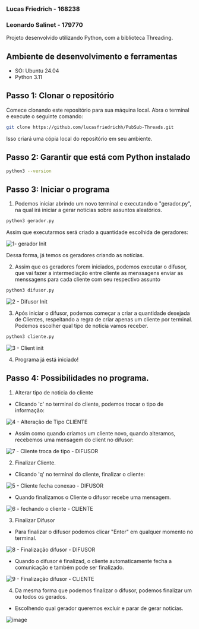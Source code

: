 ### Lucas Friedrich - 168238
### Leonardo Salinet - 179770


Projeto desenvolvido utilizando Python, com a biblioteca Threading.

## Ambiente de desenvolvimento e ferramentas
- SO: Ubuntu 24.04 
- Python 3.11

## Passo 1: Clonar o repositório

Comece clonando este repositório para sua máquina local. Abra o terminal e execute o seguinte comando:

```bash
git clone https://github.com/lucasfriedrichh/PubSub-Threads.git
```

Isso criará uma cópia local do repositório em seu ambiente.


## Passo 2: Garantir que está com Python instalado
```bash
python3 --version
```

## Passo 3: Iniciar o programa
1. Podemos iniciar abrindo um novo terminal e executando o "gerador.py", na qual irá iniciar a gerar notícias sobre assuntos aleatórios.

```bash
python3 gerador.py
```

Assim que executarmos será criado a quantidade escolhida de geradores:

![1- gerador Init](https://github.com/user-attachments/assets/ceee2981-e24b-4957-a7eb-3c746e39c141)

Dessa forma, já temos os geradores criando as notícias.

2. Assim que os geradores forem iniciados, podemos executar o difusor, que vai fazer a intermediação entre cliente as menssagens enviar as menssagens para cada cliente com seu respectivo assunto 

```bash
python3 difusor.py
```
![2 - Difusor Init](https://github.com/user-attachments/assets/de814f0d-17a6-4fd9-bace-fa25d8c51794)


3. Após iniciar o difusor, podemos começar a criar a quantidade desejada de Clientes, respeitando a regra de criar apenas um cliente por terminal.
Podemos escolher qual tipo de noticia vamos receber.
```bash
python3 cliente.py
```
![3 - Client init](https://github.com/user-attachments/assets/1a593adf-7255-47ab-8347-c5cb18114fa9)


4. Programa já está iniciado!

## Passo 4: Possibilidades no programa.

1. Alterar tipo de noticia do cliente
- Clicando 'c' no terminal do cliente, podemos trocar o tipo de informação:

![4 - Alteração de Tipo CLIENTE](https://github.com/user-attachments/assets/3d6ea7e1-1dcd-4134-8f54-196249dcf9a0)

- Assim como quando criamos um cliente novo, quando alteramos, recebemos uma mensagem do client no difusor:

![7 - Cliente troca de tipo - DIFUSOR](https://github.com/user-attachments/assets/abe9f29a-eb3d-4e5e-a7b5-a98e8195b554)

2. Finalizar Cliente. 
- Clicando 'q' no terminal do cliente, finalizar o cliente:

![5 - Cliente fecha conexao - DIFUSOR](https://github.com/user-attachments/assets/3c7f1a67-e9bb-4079-add9-eea17b42d7bc)

- Quando finalizamos o Cliente o difusor recebe uma mensagem.

![6 - fechando o cliente - CLIENTE](https://github.com/user-attachments/assets/621998d6-ef6b-4493-9da8-3946a191d500)

3. Finalizar Difusor
- Para finalizar o difusor podemos clicar "Enter" em qualquer momento no terminal.

![8 - Finalização difusor - DIFUSOR](https://github.com/user-attachments/assets/b74802d8-434e-494b-9a5e-0d9e9a0da41e)

- Quando o difusor é finalizad, o cliente automaticamente fecha a comunicação e também pode ser finalizado.

![9 - Finalização difusor - CLIENTE](https://github.com/user-attachments/assets/fc74c878-789e-4c63-81df-1f34e6b8ed27)

4. Da mesma forma que podemos finalizar o difusor, podemos finalizar um ou todos os gerados.
- Escolhendo qual gerador queremos excluir e parar de gerar noticias.

![image](https://github.com/user-attachments/assets/6b65b3e0-2aab-4493-a816-09a5a7ec0ac1)

